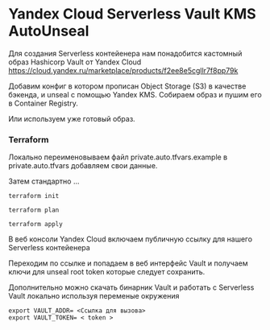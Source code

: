 # Yandex Cloud Serverless Vault KMS AutoUnseal

Для создания Serverless контейенера нам понадобится кастомный образ Hashicorp Vault от Yandex Cloud
https://cloud.yandex.ru/marketplace/products/f2ee8e5cgllr7f8pp79k

Добавим конфиг в котором прописан   Object Storage (S3) в качестве бэкенда, и unseal с помощью Yandex KMS.
Собираем образ и пушим его в Container Registry. 

Или используем уже готовый образ.

### Terraform

Локально переименовываем файл private.auto.tfvars.example в private.auto.tfvars
добавляем свои данные.

Затем стандартно ...
```
terraform init

terraform plan

terraform apply
```

В веб консоли Yandex Cloud включаем публичную ссылку для нашего Serverless контейенера

Переходим по ссылке и попадаем в веб интерфейс Vault и получаем ключи для unseal root token
которые следует сохранить.

Дополнительно можно скачать бинарник Vault
и работать с Serverless Vault локально используя переменые окружения
```
export VAULT_ADDR= <Ссылка для вызова>
export VAULT_TOKEN= < token > 
```

